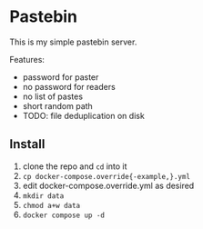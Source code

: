 # Pastebin

This is my simple pastebin server.

Features:

- password for paster
- no password for readers
- no list of pastes
- short random path
- TODO: file deduplication on disk

## Install

1. clone the repo and `cd` into it
2. `cp docker-compose.override{-example,}.yml`
3. edit docker-compose.override.yml as desired
4. `mkdir data`
5. `chmod a+w data`
6. `docker compose up -d`
